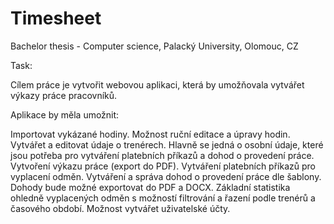 # Timesheet

Bachelor thesis - Computer science, Palacký University, Olomouc, CZ

Task:

Cílem práce je vytvořit webovou aplikaci, která by umožňovala vytvářet výkazy práce pracovníků.

Aplikace by měla umožnit:

Importovat vykázané hodiny. Možnost ruční editace a úpravy hodin.
Vytvářet a editovat údaje o trenérech. Hlavně se jedná o osobní údaje, které jsou potřeba pro vytváření platebních příkazů a dohod o provedení práce.
Vytvoření výkazu práce (export do PDF).
Vytváření platebních příkazů pro vyplacení odměn.
Vytváření a správa dohod o provedení práce dle šablony. Dohody bude možné exportovat do PDF a DOCX.
Základní statistika ohledně vyplacených odměn s možností filtrování a řazení podle trenérů a časového období.
Možnost vytvářet uživatelské účty.
